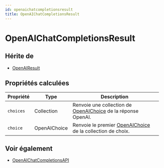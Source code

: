 ```yaml
---
id: openaichatcompletionsresult
title: OpenAIChatCompletionsResult
---
```


# OpenAIChatCompletionsResult

## Hérite de

- [OpenAIResult](OpenAIResult.md)

## Propriétés calculées

| Propriété | Type         | Description                                                                                     |
| --------- | ------------ | ----------------------------------------------------------------------------------------------- |
| `choices` | Collection   | Renvoie une collection de [OpenAIChoice](OpenAIChoice.md) de la réponse OpenAI. |
| `choice`  | OpenAIChoice | Renvoie le premier [OpenAIChoice](OpenAIChoice.md) de la collection de choix.   |

## Voir également

- [OpenAIChatCompletionsAPI](OpenAIChatCompletionsAPI.md)
